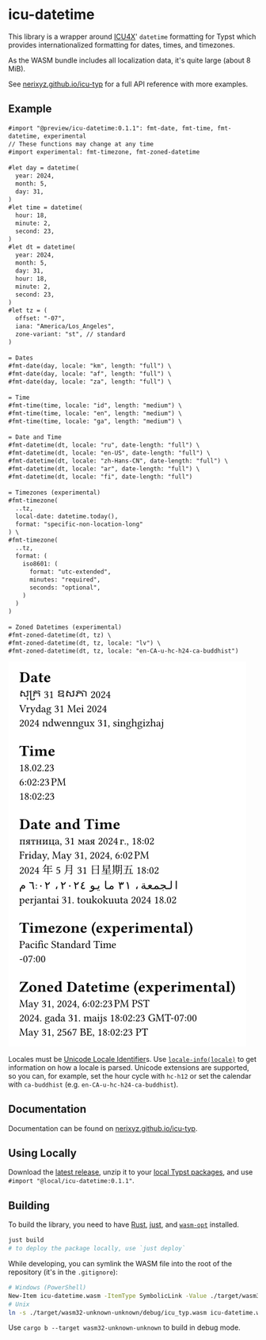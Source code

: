 # icu-datetime

<!-- markdownlint-disable-file MD033 -->
<!-- markdownlint-configure-file { "no-duplicate-heading": { "siblings_only": true } } -->

This library is a wrapper around [ICU4X](https://github.com/unicode-org/icu4x)' `datetime` formatting for Typst which provides internationalized formatting for dates, times, and timezones.

As the WASM bundle includes all localization data, it's quite large (about 8 MiB).

See [nerixyz.github.io/icu-typ](https://nerixyz.github.io/icu-typ) for a full API reference with more examples.

## Example

```typ
#import "@preview/icu-datetime:0.1.1": fmt-date, fmt-time, fmt-datetime, experimental
// These functions may change at any time
#import experimental: fmt-timezone, fmt-zoned-datetime

#let day = datetime(
  year: 2024,
  month: 5,
  day: 31,
)
#let time = datetime(
  hour: 18,
  minute: 2,
  second: 23,
)
#let dt = datetime(
  year: 2024,
  month: 5,
  day: 31,
  hour: 18,
  minute: 2,
  second: 23,
)
#let tz = (
  offset: "-07",
  iana: "America/Los_Angeles",
  zone-variant: "st", // standard
)

= Dates
#fmt-date(day, locale: "km", length: "full") \
#fmt-date(day, locale: "af", length: "full") \
#fmt-date(day, locale: "za", length: "full") \

= Time
#fmt-time(time, locale: "id", length: "medium") \
#fmt-time(time, locale: "en", length: "medium") \
#fmt-time(time, locale: "ga", length: "medium") \

= Date and Time
#fmt-datetime(dt, locale: "ru", date-length: "full") \
#fmt-datetime(dt, locale: "en-US", date-length: "full") \
#fmt-datetime(dt, locale: "zh-Hans-CN", date-length: "full") \
#fmt-datetime(dt, locale: "ar", date-length: "full") \
#fmt-datetime(dt, locale: "fi", date-length: "full")

= Timezones (experimental)
#fmt-timezone(
  ..tz,
  local-date: datetime.today(),
  format: "specific-non-location-long"
) \
#fmt-timezone(
  ..tz,
  format: (
    iso8601: (
      format: "utc-extended",
      minutes: "required",
      seconds: "optional",
    )
  )
)

= Zoned Datetimes (experimental)
#fmt-zoned-datetime(dt, tz) \
#fmt-zoned-datetime(dt, tz, locale: "lv") \
#fmt-zoned-datetime(dt, tz, locale: "en-CA-u-hc-h24-ca-buddhist")
```

<!-- typst c res/example.typ res/example.png --root . -->

![Example](res/example.png)

Locales must be [Unicode Locale Identifier]s.
Use [`locale-info(locale)`](https://nerixyz.github.io/icu-typ/locale-info/) to get information on how a locale is parsed.
Unicode extensions are supported, so you can, for example, set the hour cycle with `hc-h12` or set the calendar with `ca-buddhist` (e.g. `en-CA-u-hc-h24-ca-buddhist`).

## Documentation

Documentation can be found on [nerixyz.github.io/icu-typ](https://nerixyz.github.io/icu-typ).

## Using Locally

Download the [latest release](https://github.com/Nerixyz/icu-typ/releases), unzip it to your [local Typst packages](https://github.com/typst/packages#local-packages), and use `#import "@local/icu-datetime:0.1.1"`.

## Building

To build the library, you need to have [Rust](https://www.rust-lang.org/), [just](https://just.systems/), and [`wasm-opt`](https://github.com/WebAssembly/binaryen) installed.

```sh
just build
# to deploy the package locally, use `just deploy`
```

While developing, you can symlink the WASM file into the root of the repository (it's in the `.gitignore`):

```sh
# Windows (PowerShell)
New-Item icu-datetime.wasm -ItemType SymbolicLink -Value ./target/wasm32-unknown-unknown/debug/icu_typ.wasm
# Unix
ln -s ./target/wasm32-unknown-unknown/debug/icu_typ.wasm icu-datetime.wasm
```

Use `cargo b --target wasm32-unknown-unknown` to build in debug mode.

[Unicode Locale Identifier]: https://unicode.org/reports/tr35/tr35.html#Unicode_locale_identifier
